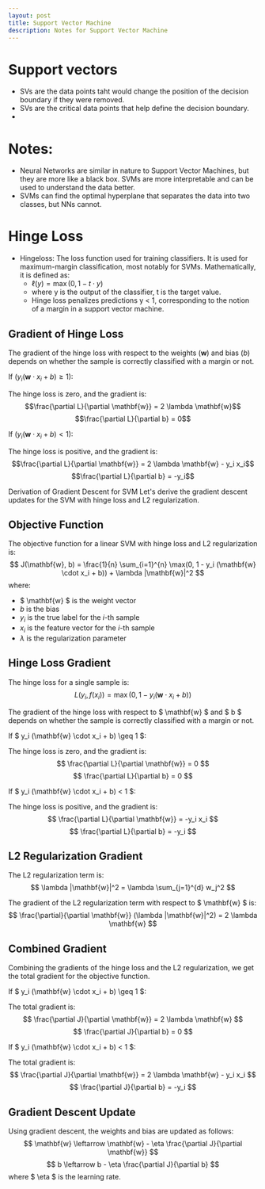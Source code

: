 ```yaml
---
layout: post
title: Support Vector Machine
description: Notes for Support Vector Machine
---
```


# Support vectors 
- SVs are the data points taht would change the position of the decision boundary if they were removed.
- SVs are the critical data points that help define the decision boundary.
- 

# Notes:
- Neural Networks are similar in nature to Support Vector Machines, but they are more like a black box. SVMs are more interpretable and can be used to understand the data better.
- SVMs can find the optimal hyperplane that separates the data into two classes, but NNs cannot. 


# Hinge Loss
- Hingeloss: The loss function used for training classifiers. It is used for maximum-margin classification, most notably for SVMs. Mathematically, it is defined as: 
    - $\ell (y)=\max(0,1-t\cdot y)$
    - where y is the output of the classifier, t is the target value.
    - Hinge loss penalizes predictions y < 1, corresponding to the notion of a margin in a support vector machine.
    
## Gradient of Hinge Loss
The gradient of the hinge loss with respect to the weights ($\mathbf{w}$) and bias ($b$) depends on whether the sample is correctly classified with a margin or not.

If ($y_i (\mathbf{w} \cdot x_i + b) \geq 1$):

The hinge loss is zero, and the gradient is: 
$$\frac{\partial L}{\partial \mathbf{w}} = 2 \lambda \mathbf{w}$$ 
$$\frac{\partial L}{\partial b} = 0$$

If ($y_i (\mathbf{w} \cdot x_i + b) < 1$):

The hinge loss is positive, and the gradient is: 
$$\frac{\partial L}{\partial \mathbf{w}} = 2 \lambda \mathbf{w} - y_i x_i$$ 
$$\frac{\partial L}{\partial b} = -y_i$$

Derivation of Gradient Descent for SVM
Let's derive the gradient descent updates for the SVM with hinge loss and L2 regularization.

## Objective Function
The objective function for a linear SVM with hinge loss and L2 regularization is: 
$$ J(\mathbf{w}, b) = \frac{1}{n} \sum_{i=1}^{n} \max(0, 1 - y_i (\mathbf{w} \cdot x_i + b)) + \lambda |\mathbf{w}|^2 $$ 
where:

- $ \mathbf{w} $ is the weight vector
- $b$ is the bias
- $y_i$ is the true label for the $i$-th sample
- $x_i$ is the feature vector for the $i$-th sample
- $\lambda$ is the regularization parameter

## Hinge Loss Gradient
The hinge loss for a single sample is: 
$$ L(y_i, f(x_i)) = \max(0, 1 - y_i (\mathbf{w} \cdot x_i + b)) $$

The gradient of the hinge loss with respect to $ \mathbf{w} $ and $ b $ depends on whether the sample is correctly classified with a margin or not.

If $ y_i (\mathbf{w} \cdot x_i + b) \geq 1 $:

The hinge loss is zero, and the gradient is: 
$$ \frac{\partial L}{\partial \mathbf{w}} = 0 $$ 
$$ \frac{\partial L}{\partial b} = 0 $$

If $ y_i (\mathbf{w} \cdot x_i + b) < 1 $:

The hinge loss is positive, and the gradient is: 
$$ \frac{\partial L}{\partial \mathbf{w}} = -y_i x_i $$ 
$$ \frac{\partial L}{\partial b} = -y_i $$

## L2 Regularization Gradient
The L2 regularization term is: 
$$ \lambda |\mathbf{w}|^2 = \lambda \sum_{j=1}^{d} w_j^2 $$

The gradient of the L2 regularization term with respect to $ \mathbf{w} $ is: 
$$ \frac{\partial}{\partial \mathbf{w}} (\lambda |\mathbf{w}|^2) = 2 \lambda \mathbf{w} $$

## Combined Gradient
Combining the gradients of the hinge loss and the L2 regularization, we get the total gradient for the objective function.

If $ y_i (\mathbf{w} \cdot x_i + b) \geq 1 $:

The total gradient is: 
$$ \frac{\partial J}{\partial \mathbf{w}} = 2 \lambda \mathbf{w} $$ 
$$ \frac{\partial J}{\partial b} = 0 $$

If $ y_i (\mathbf{w} \cdot x_i + b) < 1 $:

The total gradient is: 
$$ \frac{\partial J}{\partial \mathbf{w}} = 2 \lambda \mathbf{w} - y_i x_i $$ 
$$ \frac{\partial J}{\partial b} = -y_i $$

## Gradient Descent Update
Using gradient descent, the weights and bias are updated as follows: 
$$ \mathbf{w} \leftarrow \mathbf{w} - \eta \frac{\partial J}{\partial \mathbf{w}} $$ 
$$ b \leftarrow b - \eta \frac{\partial J}{\partial b} $$ 
where $ \eta $ is the learning rate.